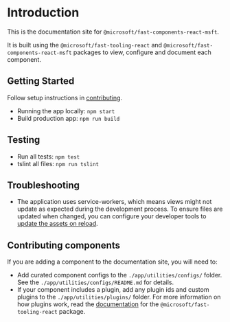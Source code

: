 # Introduction

This is the documentation site for `@microsoft/fast-components-react-msft`.

It is built using the `@microsoft/fast-tooling-react` and `@microsoft/fast-components-react-msft` packages to view, configure and document each component.

## Getting Started
Follow setup instructions in [contributing](https://github.com/Microsoft/fast-dna/blob/master/CONTRIBUTING.md).

- Running the app locally: `npm start`
- Build production app: `npm run build`

## Testing
- Run all tests: `npm test`
- tslint all files: `npm run tslint`

## Troubleshooting
- The application uses service-workers, which means views might not update as expected during the development process. To ensure files are updated when changed, you can configure your developer tools to [update the assets on reload](https://stackoverflow.com/questions/40783790/disable-service-workers-when-in-development-mode).

## Contributing components

If you are adding a component to the documentation site, you will need to:

- Add curated component configs to the `./app/utilities/configs/` folder. See the `./app/utilities/configs/README.md` for details.
- If your component includes a plugin, add any plugin ids and custom plugins to the `./app/utilities/plugins/` folder. For more information on how plugins work, read the [documentation](https://github.com/microsoft/fast-dna/blob/master/packages/fast-tooling-react/README.md) for the `@microsoft/fast-tooling-react` package.

